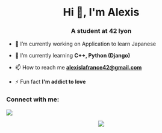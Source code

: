 <h1 align="center">Hi 👋, I'm Alexis</h1>
<h3 align="center">A student at 42 lyon</h3>

- 🔭 I’m currently working on Application to learn Japanese

- 🌱 I’m currently learning **C++, Python (Django)**

- 📫 How to reach me **alexislafrance42@gmail.com**

- ⚡ Fun fact **I'm addict to love**

<h3 align="left">Connect with me:</h3>
<a href="https://www.linkedin.com/in/alexis-lafrance/"><img align="center" src="https://img.shields.io/badge/LinkedIn-0077B5?style=for-the-badge&logo=linkedin&logoColor=white"></img></a>

<p align="center""><img align="center" src="https://badge42.herokuapp.com/api/stats/alafranc"></p>
